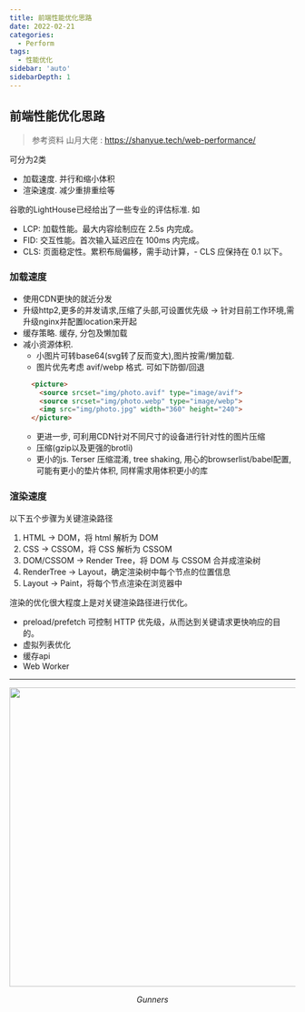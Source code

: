 ```yaml
---
title: 前端性能优化思路
date: 2022-02-21
categories:
  - Perform
tags:
  - 性能优化
sidebar: 'auto'
sidebarDepth: 1
---
```


## 前端性能优化思路

> 参考资料 山月大佬 : https://shanyue.tech/web-performance/

可分为2类
- 加载速度. 并行和缩小体积
- 渲染速度. 减少重排重绘等

谷歌的LightHouse已经给出了一些专业的评估标准. 如
- LCP: 加载性能。最大内容绘制应在 2.5s 内完成。
- FID: 交互性能。首次输入延迟应在 100ms 内完成。
- CLS: 页面稳定性。累积布局偏移，需手动计算，- CLS 应保持在 0.1 以下。


### 加载速度

- 使用CDN更快的就近分发
- 升级http2,更多的并发请求,压缩了头部,可设置优先级 -> 针对目前工作环境,需升级nginx并配置location来开起
- 缓存策略. 缓存, 分包及懒加载
- 减小资源体积. 
  - 小图片可转base64(svg转了反而变大),图片按需/懒加载. 
  - 图片优先考虑 avif/webp 格式. 可如下防御/回退
  ```html
    <picture>
      <source srcset="img/photo.avif" type="image/avif">
      <source srcset="img/photo.webp" type="image/webp">
      <img src="img/photo.jpg" width="360" height="240">
    </picture>
  ```
  - 更进一步, 可利用CDN针对不同尺寸的设备进行针对性的图片压缩
  - 压缩(gzip以及更强的brotli)
  - 更小的js. Terser 压缩混淆, tree shaking, 用心的browserlist/babel配置,可能有更小的垫片体积, 同样需求用体积更小的库


### 渲染速度

以下五个步骤为关键渲染路径

1. HTML -> DOM，将 html 解析为 DOM
2. CSS -> CSSOM，将 CSS 解析为 CSSOM
3. DOM/CSSOM -> Render Tree，将 DOM 与 CSSOM 合并成渲染树
4. RenderTree -> Layout，确定渲染树中每个节点的位置信息
5. Layout -> Paint，将每个节点渲染在浏览器中

渲染的优化很大程度上是对关键渲染路径进行优化。

- preload/prefetch 可控制 HTTP 优先级，从而达到关键请求更快响应的目的。
- 虚拟列表优化
- 缓存api
- Web Worker




---

<p align="center">
    <img src="/vBlog-reco/avatar.png"  width="800" height="526">
    <p align="center">
        <em>Gunners</em>
    </p>
</p>
